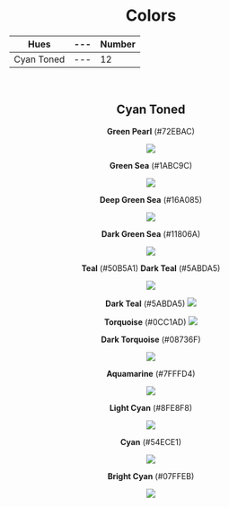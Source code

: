 <div align=center>

# Colors

Hues | --- | Number
--- | --- | ---
Cyan Toned | --- | 12

<br>

## Cyan Toned

**Green Pearl** (#72EBAC) 

![](https://fakeimg.pl/130x130/72EBAC/?text=%20)  

**Green Sea** (#1ABC9C)

![](https://fakeimg.pl/130x130/1ABC9C/?text=%20)

**Deep Green Sea** (#16A085) 

![](https://fakeimg.pl/130x130/16A085/?text=%20) 

**Dark Green Sea** (#11806A)

![](https://fakeimg.pl/130x130/11806A/?text=%20)

**Teal** (#50B5A1) **Dark Teal** (#5ABDA5)

![](https://fakeimg.pl/130x130/50B5A1/?text=%20)

**Dark Teal** (#5ABDA5)
![](https://fakeimg.pl/130x130/5ABDA5/?text=%20)

**Torquoise** (#0CC1AD) 
![](https://fakeimg.pl/130x130/0CC1AD/?text=%20) 

**Dark Torquoise** (#08736F)

![](https://fakeimg.pl/130x130/08736F/?text=%20)

**Aquamarine** (#7FFFD4)

![](https://fakeimg.pl/130x130/7FFFD4/?text=%20) 

**Light Cyan** (#8FE8F8) 

![](https://fakeimg.pl/130x130/8FE8F8/?text=%20)

**Cyan** (#54ECE1) 

![](https://fakeimg.pl/130x130/54ECE1/?text=%20) 

**Bright Cyan** (#07FFEB)

![](https://fakeimg.pl/130x130/07FFEB/?text=%20)

</div>
